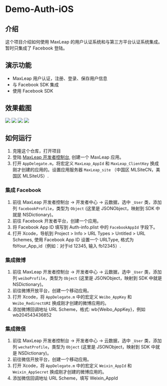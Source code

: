 # Demo-Auth-iOS

## 介绍

这个项目介绍如何使用 MaxLeap 的用户认证系统和与第三方平台认证系统集成。暂时只集成了 Facebook 登陆。

## 演示功能

- MaxLeap 用户认证，注册、登录、保存用户信息
- 与 Facebook SDK 集成
- 使用 Facebook SDK

## 效果截图

![](../images/1.png)
![](../images/2.png)
![](../images/3.png)
![](../images/4.png)

## 如何运行

1. 克隆这个仓库，打开项目
2. 登陆 [MaxLeap 开发者控制台](https://maxleap.cn), 创建一个 MaxLeap 应用。
3. 打开 `AppDelegate.m`，将宏定义 `MaxLeap_AppId` 和 `MaxLeap_ClientKey` 换成刚才创建的应用的。设置应用服务器 `MaxLeap_site` （中国区 MLSiteCN，美国区 MLSiteUS）.

### 集成 Facebook

1. 前往 MaxLeap 开发者控制台 -> 开发者中心 -> 云数据，选中 `_User` 类，添加列 `facebookProfile`，类型为 `Object` (这里是 JSONObject，映射到 SDK 中就是 NSDictionary)。
2. 前往 Facebook 开发者平台，创建一个应用。
3. 将 Facebook App ID 填写到 Auth-info.plist 中的 `FacebookAppId` 字段下。
4. 打开 Xcode，导航到 Project > Info > URL Types > Untitled > URL Schemes, 使用 Facebook App ID 设置一个 URLType, 格式为 fbYour_App_id（例如：对于id 12345, 输入 fb12345）.

### 集成微博

1. 前往 MaxLeap 开发者控制台 -> 开发者中心 -> 云数据，选中 `_User` 类，添加列 `weiboProfile`，类型为 `Object` (这里是 JSONObject，映射到 SDK 中就是 NSDictionary)。
2. 前往微博开放平台，创建一个移动应用。
3. 打开 Xcode，将 `AppDelegate.m` 中的宏定义 `Weibo_AppKey` 和 `Weibo_RedirectURI` 换成刚才创建的微博应用的。
4. 添加微博回调地址 URL Scheme，格式: wb{Weibo_AppKey}，例如 wb204543436852

### 集成微信

1. 前往 MaxLeap 开发者控制台 -> 开发者中心 -> 云数据，选中 `_User` 类，添加列 `wechatProfile`，类型为 `Object` (这里是 JSONObject，映射到 SDK 中就是 NSDictionary)。
2. 前往微信开放平台，创建一个移动应用。
3. 打开 Xcode，将 `AppDelegate.m` 中的宏定义 `Weixin_AppId` 和 `Weixin_AppSecret` 换成刚才创建的微博应用的。
4. 添加微信回调地址 URL Scheme，填写 Weixin_AppId
